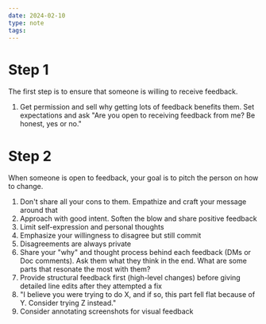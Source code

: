 ```yaml
---
date: 2024-02-10
type: note
tags:
---
```


# Step 1
The first step is to ensure that someone is willing to receive feedback.
1. Get permission and sell why getting lots of feedback benefits them. Set expectations and ask "Are you open to receiving feedback from me? Be honest, yes or no."

# Step 2
When someone is open to feedback, your goal is to pitch the person on how to change.
1. Don't share all your cons to them. Empathize and craft your message around that
3. Approach with good intent. Soften the blow and share positive feedback
5. Limit self-expression and personal thoughts
7. Emphasize your willingness to disagree but still commit
8. Disagreements are always private
9. Share your "why" and thought process behind each feedback (DMs or Doc comments). Ask them what they think in the end. What are some parts that resonate the most with them?
10. Provide structural feedback first (high-level changes) before giving detailed line edits after they attempted a fix
11. "I believe you were trying to do X, and if so, this part fell flat because of Y. Consider trying Z instead."
12. Consider annotating screenshots for visual feedback